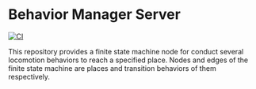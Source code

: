 # Behavior Manager Server

[![CI](https://github.com/sktometometo/behavior_manager/actions/workflows/main.yml/badge.svg)](https://github.com/sktometometo/behavior_manager/actions/workflows/main.yml)

This repository provides a finite state machine node for conduct several locomotion behaviors to reach a specified place.
Nodes and edges of the finite state machine are places and transition behaviors of them respectively.
